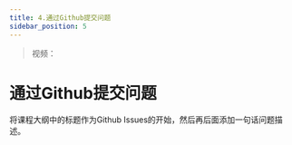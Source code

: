 ```yaml
---
title: 4.通过Github提交问题
sidebar_position: 5
---
```


> 视频：

# 通过Github提交问题

将课程大纲中的标题作为Github Issues的开始，然后再后面添加一句话问题描述。


